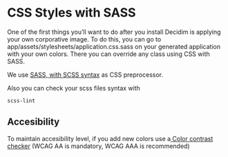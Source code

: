 # CSS Styles with SASS

One of the first things you’ll want to do after you install Decidim is applying your own corporative image. To do this, you can go to app/assets/stylesheets/application.css.sass on your generated application with your own colors. There you can override any class using CSS with SASS.

We use [SASS, with SCSS syntax](http://sass-lang.com/guide) as CSS preprocessor.

Also you can check your scss files syntax with

```
scss-lint
```

## **Accesibility**

To maintain accesibility level, if you add new colors use a[ Color contrast checker](http://webaim.org/resources/contrastchecker/) (WCAG AA is mandatory, WCAG AAA is recommended)
